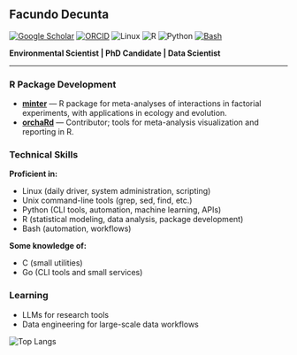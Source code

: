## Facundo Decunta

[![Google Scholar](https://img.shields.io/badge/Google_Scholar-4285F4?style=flat&logo=google-scholar&logoColor=white)](https://scholar.google.com/citations?user=ZuiT7QMAAAAJ&hl=es)
[![ORCID](https://img.shields.io/badge/ORCID-A6CE39?style=flat&logo=orcid&logoColor=white)](https://orcid.org/0009-0004-5774-1085)
![Linux](https://img.shields.io/badge/Linux-FCC624?style=flat&logo=linux&logoColor=black)
![R](https://img.shields.io/badge/R-276DC3?style=flat&logo=r&logoColor=white)
![Python](https://img.shields.io/badge/Python-3776AB?style=flat&logo=python&logoColor=white)
[![Bash](https://img.shields.io/badge/Bash-4EAA25?style=flat&logo=gnu-bash&logoColor=white)]()


**Environmental Scientist | PhD Candidate | Data Scientist**

---

### R Package Development

- **[minter](https://github.com/fdecunta/minter)** — R package for meta-analyses of interactions in factorial experiments, with applications in ecology and evolution.
- **[orchaRd](https://github.com/daniel1noble/orchaRd)** — Contributor; tools for meta-analysis visualization and reporting in R.


### Technical Skills

**Proficient in:**  
- Linux (daily driver, system administration, scripting)
- Unix command-line tools (grep, sed, find, etc.)  
- Python (CLI tools, automation, machine learning, APIs)  
- R (statistical modeling, data analysis, package development)  
- Bash (automation, workflows)

**Some knowledge of:**  
- C (small utilities)  
- Go (CLI tools and small services)

### Learning
- LLMs for research tools  
- Data engineering for large-scale data workflows

![Top Langs](https://github-readme-stats.vercel.app/api/top-langs/?username=fdecunta&layout=compact)

